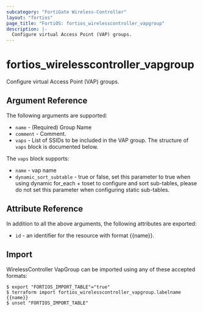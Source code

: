 ```yaml
---
subcategory: "FortiGate Wireless-Controller"
layout: "fortios"
page_title: "FortiOS: fortios_wirelesscontroller_vapgroup"
description: |-
  Configure virtual Access Point (VAP) groups.
---
```


# fortios_wirelesscontroller_vapgroup
Configure virtual Access Point (VAP) groups.

## Argument Reference


The following arguments are supported:

* `name` - (Required) Group Name
* `comment` - Comment.
* `vaps` - List of SSIDs to be included in the VAP group. The structure of `vaps` block is documented below.

The `vaps` block supports:

* `name` - vap name
* `dynamic_sort_subtable` - true or false, set this parameter to true when using dynamic for_each + toset to configure and sort sub-tables, please do not set this parameter when configuring static sub-tables.

## Attribute Reference

In addition to all the above arguments, the following attributes are exported:
* `id` - an identifier for the resource with format {{name}}.

## Import

WirelessController VapGroup can be imported using any of these accepted formats:
```
$ export "FORTIOS_IMPORT_TABLE"="true"
$ terraform import fortios_wirelesscontroller_vapgroup.labelname {{name}}
$ unset "FORTIOS_IMPORT_TABLE"
```

